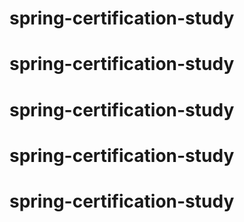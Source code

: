 # spring-certification-study
# spring-certification-study
# spring-certification-study
# spring-certification-study
# spring-certification-study

